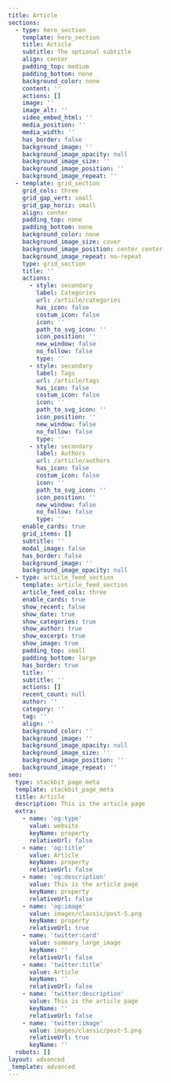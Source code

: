 ```yaml
---
title: Article
sections:
  - type: hero_section
    template: hero_section
    title: Article
    subtitle: The optional subtitle
    align: center
    padding_top: medium
    padding_bottom: none
    background_color: none
    content: ''
    actions: []
    image: ''
    image_alt: ''
    video_embed_html: ''
    media_position: ''
    media_width: ''
    has_border: false
    background_image: ''
    background_image_opacity: null
    background_image_size: ''
    background_image_position: ''
    background_image_repeat: ''
  - template: grid_section
    grid_cols: three
    grid_gap_vert: small
    grid_gap_horiz: small
    align: center
    padding_top: none
    padding_bottom: none
    background_color: none
    background_image_size: cover
    background_image_position: center center
    background_image_repeat: no-repeat
    type: grid_section
    title: ''
    actions:
      - style: secondary
        label: Categories
        url: /article/categories
        has_icon: false
        costum_icon: false
        icon: ''
        path_to_svg_icon: ''
        icon_position: ''
        new_window: false
        no_follow: false
        type: ''
      - style: secondary
        label: Tags
        url: /article/tags
        has_icon: false
        costum_icon: false
        icon: ''
        path_to_svg_icon: ''
        icon_position: ''
        new_window: false
        no_follow: false
        type: ''
      - style: secondary
        label: Authors
        url: /article/authors
        has_icon: false
        costum_icon: false
        icon: ''
        path_to_svg_icon: ''
        icon_position: ''
        new_window: false
        no_follow: false
        type: ''
    enable_cards: true
    grid_items: []
    subtitle: ''
    modal_image: false
    has_border: false
    background_image: ''
    background_image_opacity: null
  - type: article_feed_section
    template: article_feed_section
    article_feed_cols: three
    enable_cards: true
    show_recent: false
    show_date: true
    show_categories: true
    show_author: true
    show_excerpt: true
    show_image: true
    padding_top: small
    padding_bottom: large
    has_border: true
    title: ''
    subtitle: ''
    actions: []
    recent_count: null
    author: ''
    category: ''
    tag: ''
    align: ''
    background_color: ''
    background_image: ''
    background_image_opacity: null
    background_image_size: ''
    background_image_position: ''
    background_image_repeat: ''
seo:
  type: stackbit_page_meta
  template: stackbit_page_meta
  title: Article
  description: This is the article page
  extra:
    - name: 'og:type'
      value: website
      keyName: property
      relativeUrl: false
    - name: 'og:title'
      value: Article
      keyName: property
      relativeUrl: false
    - name: 'og:description'
      value: This is the article page
      keyName: property
      relativeUrl: false
    - name: 'og:image'
      value: images/classic/post-5.png
      keyName: property
      relativeUrl: true
    - name: 'twitter:card'
      value: summary_large_image
      keyName: ''
      relativeUrl: false
    - name: 'twitter:title'
      value: Article
      keyName: ''
      relativeUrl: false
    - name: 'twitter:description'
      value: This is the article page
      keyName: ''
      relativeUrl: false
    - name: 'twitter:image'
      value: images/classic/post-5.png
      relativeUrl: true
      keyName: ''
  robots: []
layout: advanced
_template: advanced
---
```




